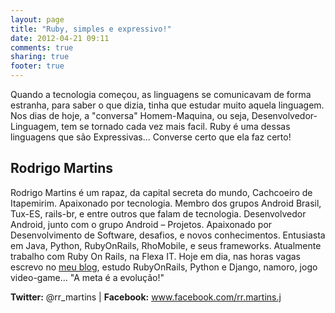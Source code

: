```yaml
---
layout: page
title: "Ruby, simples e expressivo!"
date: 2012-04-21 09:11
comments: true
sharing: true
footer: true
---
```


Quando a tecnologia começou, as linguagens se comunicavam de forma estranha, para saber o que dizia, tinha que estudar muito aquela linguagem. Nos dias de hoje, a "conversa" Homem-Maquina, ou seja, Desenvolvedor-Linguagem, tem se tornado cada vez mais facil. Ruby é uma dessas linguagens que são Expressivas... Converse certo que ela faz certo!

Rodrigo Martins
---------------
Rodrigo Martins é um rapaz, da capital secreta do mundo, Cachcoeiro de Itapemirim. Apaixonado por tecnologia. Membro dos grupos Android Brasil,  Tux-ES, rails-br, e entre outros que falam de tecnologia. Desenvolvedor Android, junto com o grupo Android – Projetos. Apaixonado por Desenvolvimento de Software, desafios, e novos conhecimentos. Entusiasta em Java, Python, RubyOnRails, RhoMobile, e seus frameworks. Atualmente trabalho com Ruby On Rails, na Flexa IT. Hoje em dia, nas horas vagas escrevo no [meu blog](http://www.rrmartins.com), estudo RubyOnRails, Python e Django, namoro, jogo video-game… "A meta é a evolução!" 

**Twitter:** @rr_martins | **Facebook:** www.facebook.com/rr.martins.j

